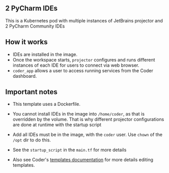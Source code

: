 ## 2 PyCharm IDEs

This is a Kubernetes pod with multiple instances of JetBrains projector and 2 PyCharm Community IDEs

## How it works

- IDEs are installed in the image.
- Once the workspace starts, `projector` configures and runs different instances of each IDE for users to connect via web browser.
- `coder_app` allows a user to access running services from the Coder dashboard.

## Important notes

- This template uses a Dockerfile.

- You cannot install IDEs in the image into `/home/coder`, as that is overridden by the volume. That is why different projector configurations are done at runtime with the startup script

- Add all IDEs must be in the image, with the `coder` user. Use `chown` of the `/opt` dir to do this.

- See the `startup_script` in the `main.tf` for more details

- Also see Coder's [templates documentation](https://coder.com/docs/coder-oss/latest/templates) for more details editing templates.
